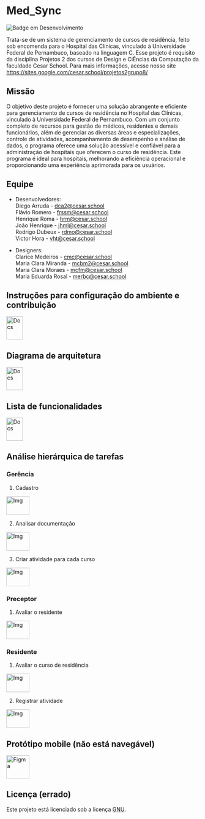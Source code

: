 # Med_Sync
![Badge em Desenvolvimento](http://img.shields.io/static/v1?label=STATUS&message=EM%20DESENVOLVIMENTO&color=GREEN&style=flat-square)

Trata-se de um sistema de gerenciamento de cursos de residência, feito sob encomenda para o Hospital das Clínicas, vinculado à Universidade Federal de Pernambuco, baseado na linguagem C. Esse projeto é requisito da disciplina Projetos 2 dos cursos de Design e CiÊncias da Computação da faculdade Cesar School.
Para mais informações, acesse nosso site https://sites.google.com/cesar.school/projetos2grupo8/

## Missão
O objetivo deste projeto é fornecer uma solução abrangente e eficiente para gerenciamento de cursos de residência no Hospital das Clínicas, vinculado à Universidade Federal de Pernambuco. Com um conjunto completo de recursos para gestão de médicos, residentes e demais funcionários, além de gerenciar as diversas áreas e especializações, controle de atividades, acompanhamento de desempenho e análise de dados, o programa oferece uma solução acessível e confiável para a administração de hospitais que oferecem o curso de residência. Este programa é ideal para hospitais, melhorando a eficiência operacional e proporcionando uma experiência aprimorada para os usuários.

## Equipe

- Desenvolvedores:<br/>
Diego Arruda - dca2@cesar.school<br/> 
Flávio Romero - frssm@cesar.school<br/> 
Henrique Roma - hrm@cesar.school<br/>
João Henrique - jhml@cesar.school<br/> 
Rodrigo Dubeux - rdmo@cesar.school<br/>
Victor Hora - vht@cesar.school

- Designers:<br/>
Clarice Medeiros - cmc@cesar.school<br/> 
Maria Clara Miranda - mcbm2@cesar.school<br/> 
Maria Clara Moraes - mcfm@cesar.school<br/>
Maria Eduarda Rosal - merbc@cesar.school<br/> 

## Instruções para configuração do ambiente e contribuição

<a href="https://docs.google.com/document/d/1zgW1Qm1ksYEiZjDiNZFTW7DR-mw3O8TJXq5FpQQWCwE/edit?usp=sharing"><img src="https://upload.wikimedia.org/wikipedia/commons/thumb/0/01/Google_Docs_logo_%282014-2020%29.svg/1481px-Google_Docs_logo_%282014-2020%29.svg.png" alt="Docs" style="width:43px;height:60px;"></a>

## Diagrama de arquitetura

<a href="https://drive.google.com/file/d/1u5yfisWmy6l0h9ArIl9J9q592ADugDLY/view?usp=sharing"><img src="https://upload.wikimedia.org/wikipedia/commons/thumb/8/87/PDF_file_icon.svg/267px-PDF_file_icon.svg.png?20220802235851" alt="Docs" style="width:43px;height:60px;"></a>

## Lista de funcionalidades

<a href="https://docs.google.com/spreadsheets/d/10uOY_DCaoDYrdxZDZ4fyZfzAMUXn5Zl84jKzv7qkbgE/edit?usp=sharing"><img src="https://upload.wikimedia.org/wikipedia/commons/thumb/3/30/Google_Sheets_logo_%282014-2020%29.svg/49px-Google_Sheets_logo_%282014-2020%29.svg.png?20201024100414" alt="Docs" style="width:43px;height:60px;"></a>

## Análise hierárquica de tarefas

### Gerência

1. Cadastro

<a href="https://drive.google.com/file/d/1CGpuJF8MU5eyjTgAUhl29EA0ZItlDxr5/view?usp=sharing"><img src="https://icon-library.com/images/img-icon/img-icon-11.jpg" alt="Img" style="width:60px;height:48px;"></a>

2. Analisar documentação

<a href="https://drive.google.com/file/d/1wv_OkL4sm4Ri_idZhz32auScqjIY8w62/view?usp=sharing"><img src="https://icon-library.com/images/img-icon/img-icon-11.jpg" alt="Img" style="width:60px;height:48px;"></a>

3. Criar atividade para cada curso

<a href="https://drive.google.com/file/d/1eTawF8hTavk6DqtvLi87pj7G2Gu0Dbzp/view?usp=sharing"><img src="https://icon-library.com/images/img-icon/img-icon-11.jpg" alt="Img" style="width:60px;height:48px;"></a>

### Preceptor

1. Avaliar o residente

<a href="https://drive.google.com/file/d/1BY7dyfp3-shcSV4E1IfKwot9qNN25sNW/view?usp=sharing"><img src="https://icon-library.com/images/img-icon/img-icon-11.jpg" alt="Img" style="width:60px;height:48px;"></a>

### Residente

1. Avaliar o curso de residência

<a href="https://drive.google.com/file/d/1QJpNMSIqFfI_Vl4EFaC8zk-ghIo_I8Ju/view?usp=sharing"><img src="https://icon-library.com/images/img-icon/img-icon-11.jpg" alt="Img" style="width:60px;height:48px;"></a>

2. Registrar atividade

<a href="https://drive.google.com/file/d/14g0zjgaBcAKlbPHYevz7pM9lU7YJaX_w/view?usp=sharing"><img src="https://icon-library.com/images/img-icon/img-icon-11.jpg" alt="Img" style="width:60px;height:48px;"></a>

## Protótipo mobile (não está navegável)

<a href="https://www.figma.com/proto/6RPhV3wnzRnoMxob7Iezlr/PROJETOS-2?type=design&node-id=1-44&scaling=scale-down&page-id=1%3A2&starting-point-node-id=1%3A44"><img src="https://logospng.org/download/figma/figma-1024.png" alt="Figma" style="width:60px;height:60px;"></a>

## Licença (errado)
Este projeto está licenciado sob a licença [GNU](https://github.com/Cenafowzin/Med_Sync/blob/main/LICENSE).
